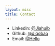 ```yaml
---
layout: misc
title: Contact
---
```


- Linkedin: [@Jiahuib](https://www.linkedin.com/in/jiahuib/)
- Github: [@diqobao](https://github.com/diqobao)
- Email: [@Hello](mailto:jbao44@gatech.edu)
